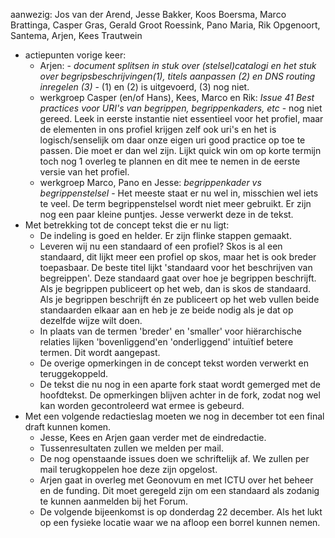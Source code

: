 aanwezig: Jos van der Arend, Jesse Bakker, Koos Boersma, Marco Brattinga, Casper Gras, Gerald Groot Roessink, Pano Maria, Rik Opgenoort, Santema, Arjen, Kees Trautwein
* actiepunten vorige keer:
  * Arjen: - *document splitsen in stuk over (stelsel)catalogi en het stuk over begripsbeschrijvingen(1), titels aanpassen (2) en DNS routing inregelen (3)* - (1) en (2) is uitgevoerd, (3) nog niet.
  * werkgroep Casper (en/of Hans), Kees, Marco en Rik: *Issue 41 Best practices voor URI's van begrippen, begrippenkaders, etc* - nog niet gereed. Leek in eerste instantie niet essentieel voor het profiel, maar de elementen in ons profiel krijgen zelf ook uri's en het is logisch/senselijk om daar onze eigen uri good practice op toe te passen. Die moet er dan wel zijn. Lijkt quick win om op korte termijn toch nog 1 overleg te plannen en dit mee te nemen in de eerste versie van het profiel.
  * werkgroep Marco, Pano en Jesse: *begrippenkader vs begrippenstelsel* - Het meeste staat er nu wel in, misschien wel iets te veel. De term begrippenstelsel wordt niet meer gebruikt. Er zijn nog een paar kleine puntjes. Jesse verwerkt deze in de tekst.
* Met betrekking tot de concept tekst die er nu ligt:
  * De indeling is goed en helder. Er zijn flinke stappen gemaakt.
  * Leveren wij nu een standaard of een profiel? Skos is al een standaard, dit lijkt meer een profiel op skos, maar het is ook breder toepasbaar. De beste titel lijkt 'standaard voor het beschrijven van begreippen'. Deze standaard gaat over hoe je begrippen beschrijft. Als je begrippen publiceert op het web, dan is skos de standaard. Als je begrippen beschrijft én ze publiceert op het web vullen beide standaarden elkaar aan en heb je ze beide nodig als je dat op dezelfde wijze wilt doen. 
  * In plaats van de termen 'breder' en 'smaller' voor hiërarchische relaties lijken 'bovenliggend'en 'onderliggend' intuïtief betere termen. Dit wordt aangepast.
  * De overige opmerkingen in de concept tekst worden verwerkt en teruggekoppeld.
  * De tekst die nu nog in een aparte fork staat wordt gemerged met de hoofdtekst. De opmerkingen blijven achter in de fork, zodat nog wel kan worden gecontroleerd wat ermee is gebeurd.
* Met een volgende redactieslag moeten we nog in december tot een final draft kunnen komen.
  * Jesse, Kees en Arjen gaan verder met de eindredactie.
  * Tussenresultaten zullen we melden per mail.
  * De nog openstaande issues doen we schriftelijk af. We zullen per mail terugkoppelen hoe deze zijn opgelost.
  * Arjen gaat in overleg met Geonovum en met ICTU over het beheer en de funding. Dit moet geregeld zijn om een standaard als zodanig te kunnen aanmelden bij het Forum.
  * De volgende bijeenkomst is op donderdag 22 december. Als het lukt op een fysieke locatie waar we na afloop een borrel kunnen nemen. 
